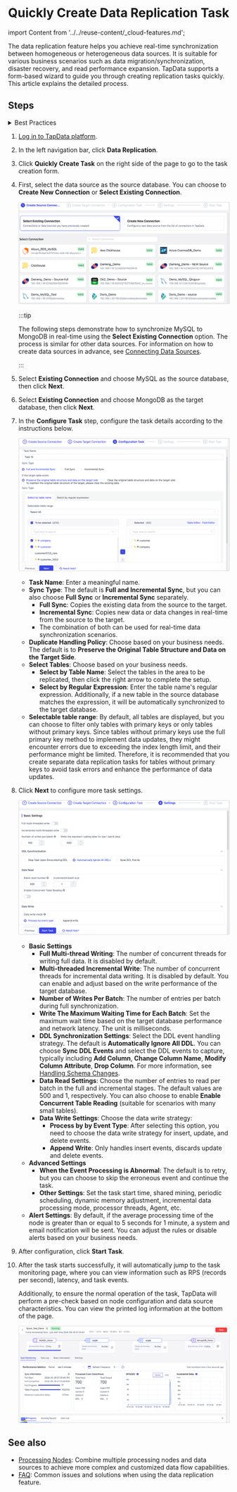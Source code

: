 # Quickly Create Data Replication Task

import Content from '../../reuse-content/_cloud-features.md';

<Content />

The data replication feature helps you achieve real-time synchronization between homogeneous or heterogeneous data sources. It is suitable for various business scenarios such as data migration/synchronization, disaster recovery, and read performance expansion. TapData supports a form-based wizard to guide you through creating replication tasks quickly. This article explains the detailed process.

## Steps

<details>
  <summary>Best Practices</summary>
  To build efficient and reliable data replication tasks, it is recommended to read <a href="../../../case-practices/best-practice/data-sync">Data Synchronization Best Practices</a> before starting to configure tasks.
</details>

1. [Log in to TapData platform](../log-in.md).

2. In the left navigation bar, click **Data Replication**.

3. Click **Quickly Create Task** on the right side of the page to go to the task creation form.

4. First, select the data source as the source database. You can choose to **Create New Connection** or **Select Existing Connection**.

   ![Select Data Source](../../images/select_data_source.png)

   :::tip

   The following steps demonstrate how to synchronize MySQL to MongoDB in real-time using the **Select Existing Connection** option. The process is similar for other data sources. For information on how to create data sources in advance, see [Connecting Data Sources](../../prerequisites/README.md).

   :::

5. Select **Existing Connection** and choose MySQL as the source database, then click **Next**.

6. Select **Existing Connection** and choose MongoDB as the target database, then click **Next**.

7. In the **Configure Task** step, configure the task details according to the instructions below.

   ![Configure Task](../../images/select_data_sync_policy.png)

   * **Task Name**: Enter a meaningful name.
   * **Sync Type**: The default is **Full and Incremental Sync**, but you can also choose **Full Sync** or **Incremental Sync** separately.
     - **Full Sync**: Copies the existing data from the source to the target.
     - **Incremental Sync**: Copies new data or data changes in real-time from the source to the target.
     - The combination of both can be used for real-time data synchronization scenarios.
   * **Duplicate Handling Policy**: Choose based on your business needs. The default is to **Preserve the Original Table Structure and Data on the Target Side**.
   * **Select Tables**: Choose based on your business needs.
     - **Select by Table Name**: Select the tables in the area to be replicated, then click the right arrow to complete the setup.
     - **Select by Regular Expression**: Enter the table name's regular expression. Additionally, if a new table in the source database matches the expression, it will be automatically synchronized to the target database.
   * **Selectable table range**: By default, all tables are displayed, but you can choose to filter only tables with primary keys or only tables without primary keys. Since tables without primary keys use the full primary key method to implement data updates, they might encounter errors due to exceeding the index length limit, and their performance might be limited. Therefore, it is recommended that you create separate data replication tasks for tables without primary keys to avoid task errors and enhance the performance of data updates.

8. Click **Next** to configure more task settings.

   ![Task Settings](../../images/data_sync_task_settings.png)

   * **Basic Settings**
     - **Full Multi-thread Writing**: The number of concurrent threads for writing full data. It is disabled by default.
     - **Multi-threaded Incremental Write**: The number of concurrent threads for incremental data writing. It is disabled by default. You can enable and adjust based on the write performance of the target database.
     - **Number of Writes Per Batch**: The number of entries per batch during full synchronization.
     - **Write The Maximum Waiting Time for Each Batch**: Set the maximum wait time based on the target database performance and network latency. The unit is milliseconds.
     - **DDL Synchronization Settings**: Select the DDL event handling strategy. The default is **Automatically Ignore All DDL**. You can choose **Sync DDL Events** and select the DDL events to capture, typically including **Add Column**, **Change Column Name**, **Modify Column Attribute**, **Drop Column**. For more information, see [Handling Schema Changes](../../case-practices/best-practice/handle-schema-changes.md).
     - **Data Read Settings**: Choose the number of entries to read per batch in the full and incremental stages. The default values are 500 and 1, respectively. You can also choose to enable **Enable Concurrent Table Reading** (suitable for scenarios with many small tables).
     - **Data Write Settings**: Choose the data write strategy:
       - **Process by by Event Type**: After selecting this option, you need to choose the data write strategy for insert, update, and delete events.
       - **Append Write**: Only handles insert events, discards update and delete events.
   * **Advanced Settings**
     - **When the Event Processing is Abnormal**: The default is to retry, but you can choose to skip the erroneous event and continue the task.
     - **Other Settings**: Set the task start time, shared mining, periodic scheduling, dynamic memory adjustment, incremental data processing mode, processor threads, Agent, etc.
   * **Alert Settings**: By default, if the average processing time of the node is greater than or equal to 5 seconds for 1 minute, a system and email notification will be sent. You can adjust the rules or disable alerts based on your business needs.

9. After configuration, click **Start Task**.

10. After the task starts successfully, it will automatically jump to the task monitoring page, where you can view information such as RPS (records per second), latency, and task events.

    Additionally, to ensure the normal operation of the task, TapData will perform a pre-check based on node configuration and data source characteristics. You can view the printed log information at the bottom of the page.

    ![Task Monitoring](../../images/quick_task_monitor.png)

## See also

* [Processing Nodes](process-node.md): Combine multiple processing nodes and data sources to achieve more complex and customized data flow capabilities.
* [FAQ](../../faq/data-pipeline.md): Common issues and solutions when using the data replication feature.
